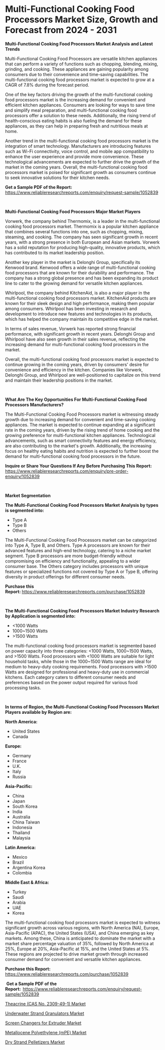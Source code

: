 <p><h1>Multi-Functional Cooking Food Processors Market Size, Growth and Forecast from 2024 - 2031</h1></p><p><strong>Multi-Functional Cooking Food Processors Market Analysis and Latest Trends</strong></p>
<p><p>Multi-Functional Cooking Food Processors are versatile kitchen appliances that can perform a variety of functions such as chopping, blending, mixing, grinding, and cooking. These appliances are gaining popularity among consumers due to their convenience and time-saving capabilities. The multi-functional cooking food processors market is expected to grow at a CAGR of 7.8% during the forecast period.</p><p>One of the key factors driving the growth of the multi-functional cooking food processors market is the increasing demand for convenient and efficient kitchen appliances. Consumers are looking for ways to save time and simplify meal preparation, and multi-functional cooking food processors offer a solution to these needs. Additionally, the rising trend of health-conscious eating habits is also fueling the demand for these appliances, as they can help in preparing fresh and nutritious meals at home.</p><p>Another trend in the multi-functional cooking food processors market is the integration of smart technology. Manufacturers are introducing features such as Wi-Fi connectivity, voice control, and mobile app compatibility to enhance the user experience and provide more convenience. These technological advancements are expected to further drive the growth of the market in the coming years. Overall, the multi-functional cooking food processors market is poised for significant growth as consumers continue to seek innovative solutions for their kitchen needs.</p></p>
<p><strong>Get a Sample PDF of the Report:&nbsp;</strong> <a href="https://www.reliableresearchreports.com/enquiry/request-sample/1052839">https://www.reliableresearchreports.com/enquiry/request-sample/1052839</a></p>
<p>&nbsp;</p>
<p><strong>Multi-Functional Cooking Food Processors Major Market Players</strong></p>
<p><p>Vorwerk, the company behind Thermomix, is a leader in the multi-functional cooking food processors market. Thermomix is a popular kitchen appliance that combines several functions into one, such as chopping, mixing, steaming, and cooking. The company has seen significant growth in recent years, with a strong presence in both European and Asian markets. Vorwerk has a solid reputation for producing high-quality, innovative products, which has contributed to its market leadership position.</p><p>Another key player in the market is Delonghi Group, specifically its Kenwood brand. Kenwood offers a wide range of multi-functional cooking food processors that are known for their durability and performance. The company has a strong global presence and has been expanding its product line to cater to the growing demand for versatile kitchen appliances.</p><p>Whirlpool, the company behind KitchenAid, is also a major player in the multi-functional cooking food processors market. KitchenAid products are known for their sleek design and high performance, making them popular among consumers. Whirlpool has been investing in research and development to introduce new features and technologies in its products, which has helped the company maintain its competitive edge in the market.</p><p>In terms of sales revenue, Vorwerk has reported strong financial performance, with significant growth in recent years. Delonghi Group and Whirlpool have also seen growth in their sales revenue, reflecting the increasing demand for multi-functional cooking food processors in the market.</p><p>Overall, the multi-functional cooking food processors market is expected to continue growing in the coming years, driven by consumers' desire for convenience and efficiency in the kitchen. Companies like Vorwerk, Delonghi Group, and Whirlpool are well-positioned to capitalize on this trend and maintain their leadership positions in the market.</p></p>
<p>&nbsp;</p>
<p><strong>What Are The Key Opportunities For Multi-Functional Cooking Food Processors Manufacturers?</strong></p>
<p><p>The Multi-Functional Cooking Food Processors market is witnessing steady growth due to increasing demand for convenient and time-saving cooking appliances. The market is expected to continue expanding at a significant rate in the coming years, driven by the rising trend of home cooking and the growing preference for multi-functional kitchen appliances. Technological advancements, such as smart connectivity features and energy efficiency, are also contributing to the market's growth. Additionally, the increasing focus on healthy eating habits and nutrition is expected to further boost the demand for multi-functional cooking food processors in the future.</p></p>
<p><strong>Inquire or Share Your Questions If Any Before Purchasing This Report:</strong> <a href="https://www.reliableresearchreports.com/enquiry/pre-order-enquiry/1052839">https://www.reliableresearchreports.com/enquiry/pre-order-enquiry/1052839</a></p>
<p>&nbsp;</p>
<p><strong>Market Segmentation</strong></p>
<p><strong>The Multi-Functional Cooking Food Processors Market Analysis by types is segmented into:</strong></p>
<p><ul><li>Type A</li><li>Type B</li><li>Others</li></ul></p>
<p><p>The Multi-Functional Cooking Food Processors market can be categorized into Type A, Type B, and Others. Type A processors are known for their advanced features and high-end technology, catering to a niche market segment. Type B processors are more budget-friendly without compromising on efficiency and functionality, appealing to a wider consumer base. The Others category includes processors with unique features or specialized functions not covered by Type A or Type B, offering diversity in product offerings for different consumer needs.</p></p>
<p><strong>Purchase this Report:&nbsp;</strong><a href="https://www.reliableresearchreports.com/purchase/1052839">https://www.reliableresearchreports.com/purchase/1052839</a></p>
<p>&nbsp;</p>
<p><strong>The Multi-Functional Cooking Food Processors Market Industry Research by Application is segmented into:</strong></p>
<p><ul><li><1000 Watts</li><li>1000~1500 Watts</li><li>>1500 Watts</li></ul></p>
<p><p>The multi-functional cooking food processors market is segmented based on power capacity into three categories: <1000 Watts, 1000~1500 Watts, and >1500 Watts. Food processors with <1000 Watts are suitable for light household tasks, while those in the 1000~1500 Watts range are ideal for medium to heavy-duty cooking requirements. Food processors with >1500 Watts are designed for professional and heavy-duty use in commercial kitchens. Each category caters to different consumer needs and preferences based on the power output required for various food processing tasks.</p></p>
<p>&nbsp;</p>
<p><strong>In terms of Region, the Multi-Functional Cooking Food Processors Market Players available by Region are:</strong></p>
<p>
    <p> <strong> North America: </strong>
        <ul>
            <li>United States</li>
            <li>Canada</li>
        </ul>
        </p> 
    <p> <strong> Europe: </strong>
        <ul>
            <li>Germany</li>
            <li>France</li>
            <li>U.K.</li>
            <li>Italy</li>
            <li>Russia</li>
        </ul>
        </p> 
    <p> <strong> Asia-Pacific: </strong>
        <ul>
            <li>China</li>
            <li>Japan</li>
            <li>South Korea</li>
            <li>India</li>
            <li>Australia</li>
            <li>China Taiwan</li>
            <li>Indonesia</li>
            <li>Thailand</li>
            <li>Malaysia</li>
        </ul>
        </p> 
    <p> <strong> Latin America: </strong>
        <ul>
            <li>Mexico</li>
            <li>Brazil</li>
            <li>Argentina Korea</li>
            <li>Colombia</li>
        </ul>
        </p> 
    <p> <strong> Middle East & Africa: </strong>
        <ul>
            <li>Turkey</li>
            <li>Saudi</li>
            <li>Arabia</li>
            <li>UAE</li>
            <li>Korea</li>
        </ul>
    </p>
    </p>
<p><p>The multi-functional cooking food processors market is expected to witness significant growth across various regions, with North America (NA), Europe, Asia-Pacific (APAC), the United States (USA), and China emerging as key markets. Among these, China is anticipated to dominate the market with a market share percentage valuation of 35%, followed by North America at 25%, Europe at 20%, Asia-Pacific at 15%, and the United States at 5%. These regions are projected to drive market growth through increased consumer demand for convenient and versatile kitchen appliances.</p></p>
<p><strong>Purchase this Report: </strong><a href="https://www.reliableresearchreports.com/purchase/1052839">https://www.reliableresearchreports.com/purchase/1052839</a></p>
<p>&nbsp;<strong>Get a Sample PDF of the Report:&nbsp;&nbsp;</strong><a href="https://www.reliableresearchreports.com/enquiry/request-sample/1052839">https://www.reliableresearchreports.com/enquiry/request-sample/1052839</a></p>
<p><strong></strong></p>
<p><p><a href="https://github.com/changoleonlaverguenzanoexiste/Market-Research-Report-List-1/blob/main/theacrine-cas-no-2309-49-1-market.md">Theacrine (CAS No. 2309-49-1) Market</a></p><p><a href="https://medium.com/p/fe92a2d0e0a6/edit">Underwater Strand Granulators Market</a></p><p><a href="https://medium.com/p/764f909415e3/edit">Screen Changers for Extruder Market</a></p><p><a href="https://github.com/tamvrosiya/Market-Research-Report-List-2/blob/main/metallocene-polyethylene-mpe-market.md">Metallocene Polyethylene (mPE) Market</a></p><p><a href="https://medium.com/p/318d769dbe57/edit">Dry Strand Pelletizers Market</a></p></p>